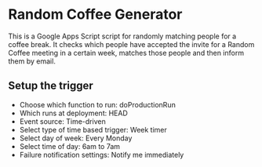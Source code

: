 # Random Coffee Generator
This is a Google Apps Script script for randomly matching people for a coffee break.
It checks which people have accepted the invite for a Random Coffee meeting in a certain
week, matches those people and then inform them by email.

## Setup the trigger
- Choose which function to run: doProductionRun
- Which runs at deployment: HEAD
- Event source: Time-driven
- Select type of time based trigger: Week timer
- Select day of week: Every Monday
- Select time of day: 6am to 7am
- Failure notification settings: Notify me immediately
